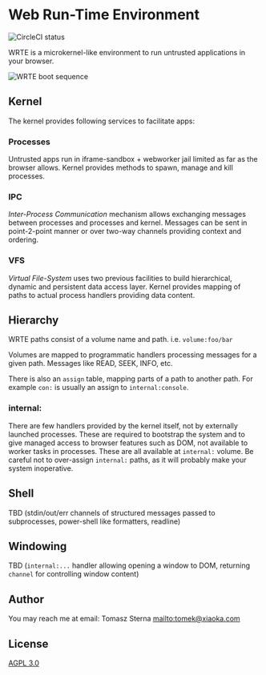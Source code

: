# Web Run-Time Environment

![CircleCI status](https://circleci.com/gh/smokku/wrte.svg?style=shield&circle-token=:circle-token)

WRTE is a microkernel-like environment to run untrusted applications in your browser.

![WRTE boot sequence](https://i.imgur.com/tbC96g1.png)

## Kernel

The kernel provides following services to facilitate apps:

### Processes

Untrusted apps run in iframe-sandbox + webworker jail limited as far as the browser allows.
Kernel provides methods to spawn, manage and kill processes.

### IPC

_Inter-Process Communication_ mechanism allows exchanging messages between processes
and processes and kernel. Messages can be sent in point-2-point manner or over two-way
channels providing context and ordering.

### VFS

_Virtual File-System_ uses two previous facilities to build hierarchical, dynamic and persistent
data access layer. Kernel provides mapping of paths to actual process handlers providing data content.

## Hierarchy

WRTE paths consist of a volume name and path. i.e. `volume:foo/bar`

Volumes are mapped to programmatic handlers processing messages for a given path. Messages like READ, SEEK, INFO, etc.

There is also an `assign` table, mapping parts of a path to another path.
For example `con:` is usually an assign to `internal:console`.

### internal:

There are few handlers provided by the kernel itself, not by externally launched processes.
These are required to bootstrap the system and to give managed access to browser features such as DOM,
not available to worker tasks in processes. These are all available at `internal:` volume.
Be careful not to over-assign `internal:` paths, as it will probably make your system inoperative.

## Shell

TBD (stdin/out/err channels of structured messages passed to subprocesses, power-shell like formatters, readline)

## Windowing

TBD (`internal:...` handler allowing opening a window to DOM, returning `channel` for controlling window content)

## Author

You may reach me at email: Tomasz Sterna <mailto:tomek@xiaoka.com>

## License

[AGPL 3.0](https://www.gnu.org/licenses/agpl-3.0.en.html)
